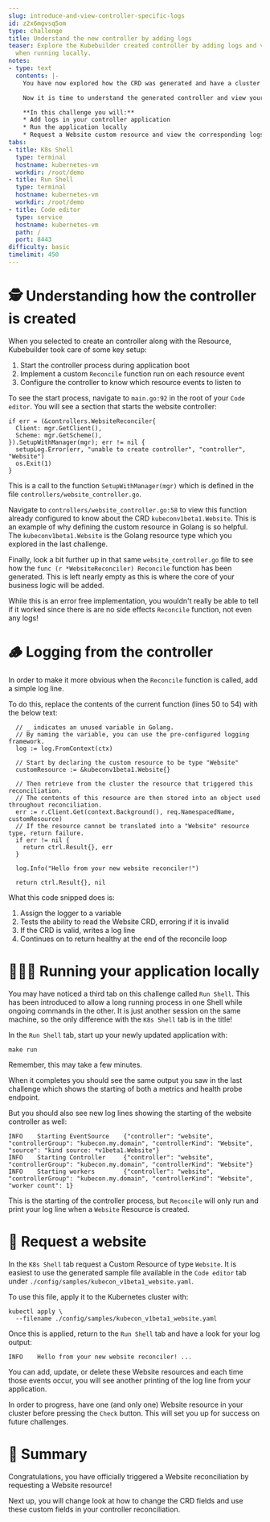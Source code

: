 ```yaml
---
slug: introduce-and-view-controller-specific-logs
id: z2x6mgvsq5om
type: challenge
title: Understand the new controller by adding logs
teaser: Explore the Kubebuilder created controller by adding logs and viewing them
  when running locally.
notes:
- type: text
  contents: |-
    You have now explored how the CRD was generated and have a cluster that knows about your Website custom resources kind.

    Now it is time to understand the generated controller and view your application respond to a request for a Website custom resource.

    **In this challenge you will:**
    * Add logs in your controller application
    * Run the application locally
    * Request a Website custom resource and view the corresponding logs
tabs:
- title: K8s Shell
  type: terminal
  hostname: kubernetes-vm
  workdir: /root/demo
- title: Run Shell
  type: terminal
  hostname: kubernetes-vm
  workdir: /root/demo
- title: Code editor
  type: service
  hostname: kubernetes-vm
  path: /
  port: 8443
difficulty: basic
timelimit: 450
---
```


🕵️ Understanding how the controller is created
==============

When you selected to create an controller along with the Resource, Kubebuilder took care of some key setup:

1. Start the controller process during application boot
1. Implement a custom `Reconcile` function run on each resource event
1. Configure the controller to know which resource events to listen to

To see the start process, navigate to `main.go:92` in the root of your `Code editor`. You will see a section that starts the website controller:

```
if err = (&controllers.WebsiteReconciler{
  Client: mgr.GetClient(),
  Scheme: mgr.GetScheme(),
}).SetupWithManager(mgr); err != nil {
  setupLog.Error(err, "unable to create controller", "controller", "Website")
  os.Exit(1)
}
```

This is a call to the function `SetupWithManager(mgr)` which is defined in the file `controllers/website_controller.go`.

Navigate to `controllers/website_controller.go:58` to view this function already configured to know about the CRD `kubeconv1beta1.Website`. This is an example of why defining the custom resource in Golang is so helpful. The `kubeconv1beta1.Website` is the Golang resource type which you explored in the last challenge.

Finally, look a bit further up in that same `website_controller.go` file to see how the `func (r *WebsiteReconciler) Reconcile` function has been generated. This is left nearly empty as this is where the core of your business logic will be added.

While this is an error free implementation, you wouldn't really be able to tell if it worked since there is are no side effects `Reconcile` function, not even any logs!

🪵 Logging from the controller
==============

In order to make it more obvious when the `Reconcile` function is called, add a simple log line.

To do this, replace the contents of the current function (lines 50 to 54) with the below text:

```
  // _ indicates an unused variable in Golang.
  // By naming the variable, you can use the pre-configured logging framework.
  log := log.FromContext(ctx)

  // Start by declaring the custom resource to be type "Website"
  customResource := &kubeconv1beta1.Website{}

  // Then retrieve from the cluster the resource that triggered this reconciliation.
  // The contents of this resource are then stored into an object used throughout reconciliation.
  err := r.Client.Get(context.Background(), req.NamespacedName, customResource)
  // If the resource cannot be translated into a "Website" resource type, return failure.
  if err != nil {
    return ctrl.Result{}, err
  }

  log.Info("Hello from your new website reconciler!")

  return ctrl.Result{}, nil
```

What this code snipped does is:

1. Assign the logger to a variable
1. Tests the ability to read the Website CRD, erroring if it is invalid
1. If the CRD is valid, writes a log line
1. Continues on to return healthy at the end of the reconcile loop


🏃🏿‍♀️ Running your application locally
==============

You may have noticed a third tab on this challenge called `Run Shell`. This has been introduced to allow a long running process in one Shell while ongoing commands in the other. It is just another session on the same machine, so the only difference with the `K8s Shell` tab is in the title!

In the `Run Shell` tab, start up your newly updated application with:

```
make run
```

Remember, this may take a few minutes.

When it completes you should see the same output you saw in the last challenge which shows the starting of both a metrics and health probe endpoint.

But you should also see new log lines showing the starting of the website controller as well:

```
INFO    Starting EventSource    {"controller": "website", "controllerGroup": "kubecon.my.domain", "controllerKind": "Website", "source": "kind source: *v1beta1.Website"}
INFO    Starting Controller     {"controller": "website", "controllerGroup": "kubecon.my.domain", "controllerKind": "Website"}
INFO    Starting workers        {"controller": "website", "controllerGroup": "kubecon.my.domain", "controllerKind": "Website", "worker count": 1}
```

This is the starting of the controller process, but `Reconcile` will only run and print your log line when a `Website` Resource is created.

👀 Request a website
==============

In the `K8s Shell` tab request a Custom Resource of type `Website`. It is easiest to use the generated sample file available in the `Code editor` tab under `./config/samples/kubecon_v1beta1_website.yaml`.

To use this file, apply it to the Kubernetes cluster with:

```
kubectl apply \
  --filename ./config/samples/kubecon_v1beta1_website.yaml
```

Once this is applied, return to the `Run Shell` tab and have a look for your log output:

```
INFO    Hello from your new website reconciler! ...
```

You can add, update, or delete these Website resources and each time those events occur, you will see another printing of the log line from your application.

In order to progress, have one (and only one) Website resource in your cluster before pressing the `Check` button. This will set you up for success on future challenges.

📕 Summary
==============

Congratulations, you have officially triggered a Website reconciliation by requesting a Website resource!

Next up, you will change look at how to change the CRD fields and use these custom fields in your controller reconciliation.
